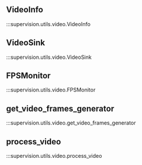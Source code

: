 ## VideoInfo

:::supervision.utils.video.VideoInfo

## VideoSink

:::supervision.utils.video.VideoSink

## FPSMonitor

:::supervision.utils.video.FPSMonitor

## get_video_frames_generator

:::supervision.utils.video.get_video_frames_generator

## process_video

:::supervision.utils.video.process_video

